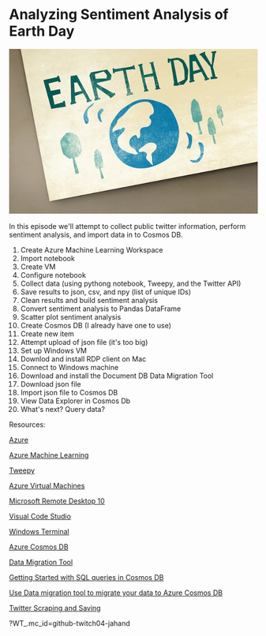 # Analyzing Sentiment Analysis of Earth Day

![EarthDay](img/header.jpg)

In this episode we'll attempt to collect public twitter information, perform sentiment analysis, and import data in to Cosmos DB.

1. Create Azure Machine Learning Workspace
2. Import notebook
3. Create VM
4. Configure notebook
5. Collect data (using pythong notebook, Tweepy, and the Twitter API)
6. Save results to json, csv, and npy (list of unique IDs)
7. Clean results and build sentiment analysis
8. Convert sentiment analysis to Pandas DataFrame
9. Scatter plot sentiment analysis
10. Create Cosmos DB (I already have one to use)
11. Create new item
12. Attempt upload of json file (it's too big)
13. Set up Windows VM
14. Downlod and install RDP client on Mac
15. Connect to Windows machine
16. Download and install the Document DB Data Migration Tool
17. Download json file
18. Import json file to Cosmos DB
19. View Data Explorer in Cosmos Db
20. What's next? Query data?

Resources:

[Azure](https://azure.microsoft.com/free/?WT_.mc_id=github-twitch04-jahand)

[Azure Machine Learning](https://docs.microsoft.com/en-us/azure/machine-learning/?WT_.mc_id=github-twitch04-jahand)

[Tweepy](https://tweepy.org)

[Azure Virtual Machines](https://docs.microsoft.com/en-us/azure/virtual-machines/?WT_.mc_id=github-twitch04-jahand)

[Microsoft Remote Desktop 10](https://apps.apple.com/us/app/microsoft-remote-desktop-10/id1295203466?mt=12)

[Visual Code Studio](https://code.visualstudio.com/docs/?WT_.mc_id=github-twitch04-jahand)

[Windows Terminal](https://www.microsoft.com/en-us/p/windows-terminal-preview/9n0dx20hk701/?WT_.mc_id=github-twitch04-jahand)

[Azure Cosmos DB](https://docs.microsoft.com/en-us/azure/cosmos-db/introduction/?WT_.mc_id=github-twitch04-jahand)

[Data Migration Tool](https://aka.ms/csdmtool)

[Getting Started with SQL queries in Cosmos DB](https://docs.microsoft.com/en-us/azure/cosmos-db/sql-query-getting-started/?WT_.mc_id=github-twitch04-jahand)


[Use Data migration tool to migrate your data to Azure Cosmos DB](
https://docs.microsoft.com/en-us/azure/cosmos-db/import-data)

[Twitter Scraping and Saving](
https://github.com/Dkreitzer/Twitter_Scraping_and_Saving)



?WT_.mc_id=github-twitch04-jahand